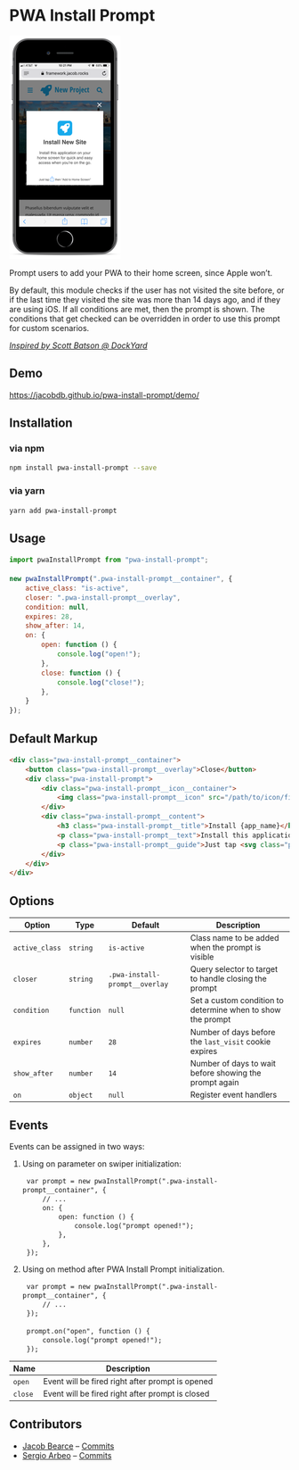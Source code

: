 # PWA Install Prompt

![screenshot](screenshot.png)

Prompt users to add your PWA to their home screen, since Apple won’t.

By default, this module checks if the user has not visited the site before, or if the last time they visited the site was more than 14 days ago, and if they are using iOS. If all conditions are met, then the prompt is shown. The conditions that get checked can be overridden in order to use this prompt for custom scenarios.

*[Inspired by Scott Batson @ DockYard](https://dockyard.com/blog/2017/09/27/encouraging-pwa-installation-on-ios)*

## Demo

https://jacobdb.github.io/pwa-install-prompt/demo/

## Installation

### via npm

```sh
npm install pwa-install-prompt --save
```

### via yarn

```sh
yarn add pwa-install-prompt
```

## Usage

```js
import pwaInstallPrompt from "pwa-install-prompt";

new pwaInstallPrompt(".pwa-install-prompt__container", {
    active_class: "is-active",
    closer: ".pwa-install-prompt__overlay",
    condition: null,
    expires: 28,
    show_after: 14,
    on: {
        open: function () {
            console.log("open!");
        },
        close: function () {
            console.log("close!");
        },
    }
});
```

## Default Markup

```html
<div class="pwa-install-prompt__container">
    <button class="pwa-install-prompt__overlay">Close</button>
    <div class="pwa-install-prompt">
        <div class="pwa-install-prompt__icon__container">
            <img class="pwa-install-prompt__icon" src="/path/to/icon/file.png" alt="{app_name}" />
        </div>
        <div class="pwa-install-prompt__content">
            <h3 class="pwa-install-prompt__title">Install {app_name}</h3>
            <p class="pwa-install-prompt__text">Install this application on your home screen for quick and easy access when you’re on the go.</p>
            <p class="pwa-install-prompt__guide">Just tap <svg class="pwa-install-prompt__guide__icon" viewBox="0 0 128 128" xmlns="http://www.w3.org/2000/svg" xmlns:xlink="http://www.w3.org/1999/xlink"><title>Share</title><path fill="#007AFF" d="M48.883,22.992L61.146,10.677L61.146,78.282C61.146,80.005 62.285,81.149 64,81.149C65.715,81.149 66.854,80.005 66.854,78.282L66.854,10.677L79.117,22.992C79.693,23.57 80.256,23.853 81.114,23.853C81.971,23.853 82.534,23.57 83.11,22.992C84.25,21.848 84.25,20.125 83.11,18.981L65.997,1.794C65.715,1.511 65.421,1.215 65.139,1.215C64.563,0.932 63.718,0.932 62.861,1.215C62.579,1.498 62.285,1.498 62.003,1.794L44.89,18.981C43.75,20.125 43.75,21.848 44.89,22.992C46.029,24.149 47.744,24.149 48.883,22.992ZM103.936,35.32L81.114,35.32L81.114,41.053L103.936,41.053L103.936,121.27L24.064,121.27L24.064,41.053L46.886,41.053L46.886,35.32L24.064,35.32C20.928,35.32 18.355,37.904 18.355,41.053L18.355,121.27C18.355,124.419 20.928,127.003 24.064,127.003L103.936,127.003C107.072,127.003 109.645,124.419 109.645,121.27L109.645,41.053C109.645,37.891 107.072,35.32 103.936,35.32Z" /></svg> then “Add to Home Screen”</p>
        </div>
    </div>
</div>
```

## Options

| Option         | Type       | Default                                 | Description                                                 |
|----------------|------------|-----------------------------------------|-------------------------------------------------------------|
| `active_class` | `string`   | `is-active`                             | Class name to be added when the prompt is visible           |
| `closer`       | `string`   | `.pwa-install-prompt__overlay`          | Query selector to target to handle closing the prompt       |
| `condition`    | `function` | `null`                                  | Set a custom condition to determine when to show the prompt |
| `expires`      | `number`   | `28`                                    | Number of days before the `last_visit` cookie expires       |
| `show_after`   | `number`   | `14`                                    | Number of days to wait before showing the prompt again      |
| `on`           | `object`   | `null`                                  | Register event handlers                                     |

## Events

Events can be assigned in two ways:

1. Using on parameter on swiper initialization:

        var prompt = new pwaInstallPrompt(".pwa-install-prompt__container", {
            // ...
            on: {
                open: function () {
                    console.log("prompt opened!");
                },
            },
        });

2. Using on method after PWA Install Prompt initialization.

        var prompt = new pwaInstallPrompt(".pwa-install-prompt__container", {
            // ...
        });

        prompt.on("open", function () {
            console.log("prompt opened!");
        });

| Name    | Description                                      |
|---------|--------------------------------------------------|
| `open`  | Event will be fired right after prompt is opened |
| `close` | Event will be fired right after prompt is closed |

## Contributors

- [Jacob Bearce](https://github.com/JacobDB) &ndash; [Commits](https://github.com/JacobDB/pwa-install-prompt/commits?author=JacobDB)
- [Sergio Arbeo](https://github.com/Serabe) &ndash; [Commits](https://github.com/JacobDB/pwa-install-prompt/commits?author=Serabe)
